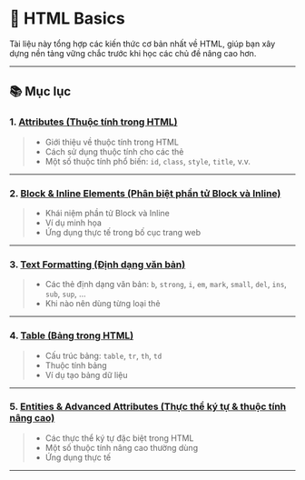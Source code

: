 # 🔵 HTML Basics

Tài liệu này tổng hợp các kiến thức cơ bản nhất về HTML, giúp bạn xây dựng nền tảng vững chắc trước khi học các chủ đề nâng cao hơn.

---

## 📚 Mục lục

### 1. [Attributes (Thuộc tính trong HTML)](Attributes/README.md)
> - Giới thiệu về thuộc tính trong HTML  
> - Cách sử dụng thuộc tính cho các thẻ  
> - Một số thuộc tính phổ biến: `id`, `class`, `style`, `title`, v.v.

---

### 2. [Block & Inline Elements (Phân biệt phần tử Block và Inline)](Block&Inline_Elements/README.md)
> - Khái niệm phần tử Block và Inline  
> - Ví dụ minh họa  
> - Ứng dụng thực tế trong bố cục trang web

---

### 3. [Text Formatting (Định dạng văn bản)](Text_Formatting/README.md)
> - Các thẻ định dạng văn bản: `b`, `strong`, `i`, `em`, `mark`, `small`, `del`, `ins`, `sub`, `sup`, ...  
> - Khi nào nên dùng từng loại thẻ

---

### 4. [Table (Bảng trong HTML)](Table/README.md)
> - Cấu trúc bảng: `table`, `tr`, `th`, `td`  
> - Thuộc tính bảng  
> - Ví dụ tạo bảng dữ liệu

---

### 5. [Entities & Advanced Attributes (Thực thể ký tự & thuộc tính nâng cao)](Entities&Advanced_Attributes/README.md)
> - Các thực thể ký tự đặc biệt trong HTML  
> - Một số thuộc tính nâng cao thường dùng  
> - Ứng dụng thực tế

---